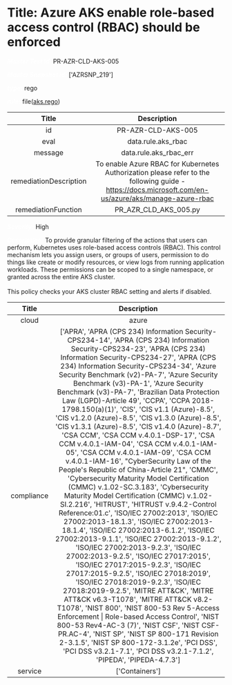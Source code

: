 



# Title: Azure AKS enable role-based access control (RBAC) should be enforced


***<font color="white">Master Test Id:</font>*** PR-AZR-CLD-AKS-005

***<font color="white">Master Snapshot Id:</font>*** ['AZRSNP_219']

***<font color="white">type:</font>*** rego

***<font color="white">rule:</font>*** file([aks.rego])  
  
  
  
  

|Title|Description|
| :---: | :---: |
|id|PR-AZR-CLD-AKS-005|
|eval|data.rule.aks_rbac|
|message|data.rule.aks_rbac_err|
|remediationDescription|To enable Azure RBAC for Kubernetes Authorization please refer to the following guide -<br><a href='https://docs.microsoft.com/en-us/azure/aks/manage-azure-rbac' target='_blank'>https://docs.microsoft.com/en-us/azure/aks/manage-azure-rbac</a>|
|remediationFunction|PR_AZR_CLD_AKS_005.py|


***<font color="white">Severity:</font>*** High

***<font color="white">Description:</font>*** To provide granular filtering of the actions that users can perform, Kubernetes uses role-based access controls (RBAC). This control mechanism lets you assign users, or groups of users, permission to do things like create or modify resources, or view logs from running application workloads. These permissions can be scoped to a single namespace, or granted across the entire AKS cluster.<br><br>This policy checks your AKS cluster RBAC setting and alerts if disabled.  
  
  

|Title|Description|
| :---: | :---: |
|cloud|azure|
|compliance|['APRA', 'APRA (CPS 234) Information Security-CPS234-14', 'APRA (CPS 234) Information Security-CPS234-23', 'APRA (CPS 234) Information Security-CPS234-27', 'APRA (CPS 234) Information Security-CPS234-34', 'Azure Security Benchmark (v2)-PA-7', 'Azure Security Benchmark (v3)-PA-1', 'Azure Security Benchmark (v3)-PA-7', 'Brazilian Data Protection Law (LGPD)-Article 49', 'CCPA', 'CCPA 2018-1798.150(a)(1)', 'CIS', 'CIS v1.1 (Azure)-8.5', 'CIS v1.2.0 (Azure)-8.5', 'CIS v1.3.0 (Azure)-8.5', 'CIS v1.3.1 (Azure)-8.5', 'CIS v1.4.0 (Azure)-8.7', 'CSA CCM', 'CSA CCM v.4.0.1-DSP-17', 'CSA CCM v.4.0.1-IAM-04', 'CSA CCM v.4.0.1-IAM-05', 'CSA CCM v.4.0.1-IAM-09', 'CSA CCM v.4.0.1-IAM-16', "CyberSecurity Law of the People's Republic of China-Article 21", 'CMMC', 'Cybersecurity Maturity Model Certification (CMMC) v.1.02-SC.3.183', 'Cybersecurity Maturity Model Certification (CMMC) v.1.02-SI.2.216', 'HITRUST', 'HITRUST v.9.4.2-Control Reference:01.c', 'ISO/IEC 27002:2013', 'ISO/IEC 27002:2013-18.1.3', 'ISO/IEC 27002:2013-18.1.4', 'ISO/IEC 27002:2013-6.1.2', 'ISO/IEC 27002:2013-9.1.1', 'ISO/IEC 27002:2013-9.1.2', 'ISO/IEC 27002:2013-9.2.3', 'ISO/IEC 27002:2013-9.2.5', 'ISO/IEC 27017:2015', 'ISO/IEC 27017:2015-9.2.3', 'ISO/IEC 27017:2015-9.2.5', 'ISO/IEC 27018:2019', 'ISO/IEC 27018:2019-9.2.3', 'ISO/IEC 27018:2019-9.2.5', 'MITRE ATT&CK', 'MITRE ATT&CK v6.3-T1078', 'MITRE ATT&CK v8.2-T1078', 'NIST 800', 'NIST 800-53 Rev 5-Access Enforcement \| Role-based Access Control', 'NIST 800-53 Rev4-AC-3 (7)', 'NIST CSF', 'NIST CSF-PR.AC-4', 'NIST SP', 'NIST SP 800-171 Revision 2-3.1.5', 'NIST SP 800-172-3.1.2e', 'PCI DSS', 'PCI DSS v3.2.1-7.1', 'PCI DSS v3.2.1-7.1.2', 'PIPEDA', 'PIPEDA-4.7.3']|
|service|['Containers']|



[aks.rego]: https://github.com/prancer-io/prancer-compliance-test/tree/master/azure/cloud/aks.rego
